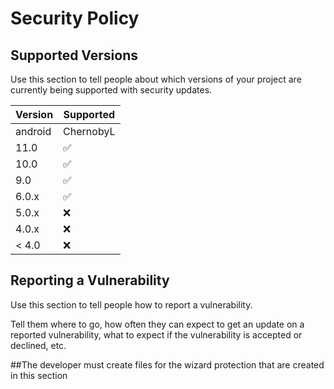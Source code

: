 # Security Policy

## Supported Versions

Use this section to tell people about which versions of your project are
currently being supported with security updates.

| Version | Supported          |
| ------- | ------------------ |
| android | ChernobyL|
| 11.0  | :white_check_mark: |
| 10.0  | :white_check_mark: |
| 9.0  | :white_check_mark: |
| 6.0.x | :white_check_mark: |
| 5.0.x   | :x:                |
| 4.0.x   | :x:
| < 4.0   | :x:                |

## Reporting a Vulnerability

Use this section to tell people how to report a vulnerability.

Tell them where to go, how often they can expect to get an update on a
reported vulnerability, what to expect if the vulnerability is accepted or
declined, etc.

##The developer must create files for the wizard protection that are created in this section
